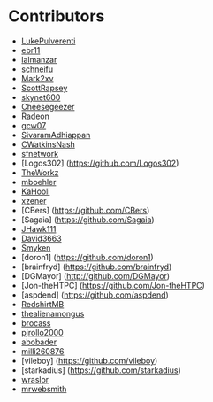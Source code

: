 # Contributors

 - [LukePulverenti](https://github.com/LukePulverenti) 
 - [ebr11](https://github.com/ebr11) 
 - [lalmanzar](https://github.com/lalmanzar) 
 - [schneifu](https://github.com/schneifu) 
 - [Mark2xv](https://github.com/Mark2xv) 
 - [ScottRapsey](https://github.com/ScottRapsey) 
 - [skynet600](https://github.com/skynet600)
 - [Cheesegeezer](https://githum.com/Cheesegeezer)
 - [Radeon](https://github.com/radeonorama)
 - [gcw07](https://github.com/gcw07)
 - [SivaramAdhiappan](https://github.com/shivaram1190)
 - [CWatkinsNash](https://github.com/CWatkinsNash)
 - [sfnetwork](https://github.com/sfnetwork)
 - [Logos302] (https://github.com/Logos302)
 - [TheWorkz](https://github.com/TheWorkz)
 - [mboehler](https://github.com/mboehler)
 - [KaHooli](https://github.com/KaHooli)
 - [xzener](https://github.com/xzener)
 - [CBers] (https://github.com/CBers)
 - [Sagaia] (https://github.com/Sagaia)
 - [JHawk111](https://github.com/JHawk111)
 - [David3663](https://github.com/david3663)
 - [Smyken](https://github.com/Smyken)
 - [doron1] (https://github.com/doron1)
 - [brainfryd] (https://github.com/brainfryd)
 - [DGMayor] (http://github.com/DGMayor)
 - [Jon-theHTPC] (https://github.com/Jon-theHTPC)
 - [aspdend] (https://github.com/aspdend)
 - [RedshirtMB](https://github.com/RedshirtMB)
 - [thealienamongus](https://github.com/thealienamongus)
 - [brocass](https://github.com/brocass)
 - [pjrollo2000](https://github.com/pjrollo2000)
 - [abobader](https://github.com/abobader)
 - [milli260876](https://github.com/milli260876)
 - [vileboy] (https://github.com/vileboy)
 - [starkadius] (https://github.com/starkadius)
 - [wraslor](https://github.com/wraslor)
 - [mrwebsmith](https://github.com/mrwebsmith)
